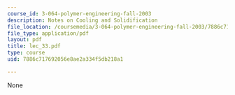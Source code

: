 ```yaml
---
course_id: 3-064-polymer-engineering-fall-2003
description: Notes on Cooling and Solidification
file_location: /coursemedia/3-064-polymer-engineering-fall-2003/7886c717692056e8ae2a334f5db218a1_lec_33.pdf
file_type: application/pdf
layout: pdf
title: lec_33.pdf
type: course
uid: 7886c717692056e8ae2a334f5db218a1

---
```

None